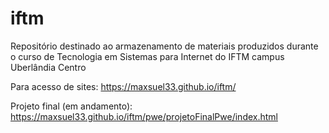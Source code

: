 # iftm
Repositório destinado ao armazenamento de materiais produzidos durante o curso de Tecnologia em Sistemas para Internet do IFTM campus Uberlândia Centro

Para acesso de sites: 
https://maxsuel33.github.io/iftm/

Projeto final (em andamento):
https://maxsuel33.github.io/iftm/pwe/projetoFinalPwe/index.html
